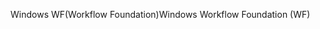 <span data-ttu-id="e3212-101">Windows WF(Workflow Foundation)</span><span class="sxs-lookup"><span data-stu-id="e3212-101">Windows Workflow Foundation (WF)</span></span>